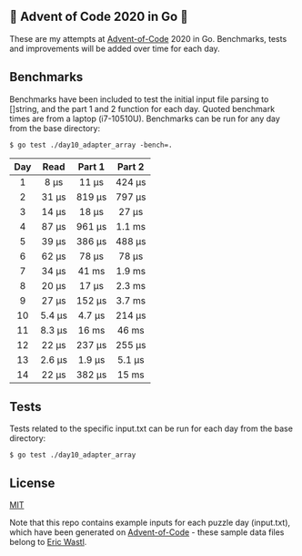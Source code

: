 ## :christmas_tree: Advent of Code 2020 in Go :christmas_tree:
These are my attempts at [Advent-of-Code](https://adventofcode.com) 2020 in Go. Benchmarks, tests and improvements will be added over time for each day.

## Benchmarks
Benchmarks have been included to test the initial input file parsing to []string, and the part 1 and 2 function for each day. Quoted benchmark times are from a laptop (i7-10510U). Benchmarks can be run for any day from the base directory:
```
$ go test ./day10_adapter_array -bench=.
```
| Day | Read | Part 1 | Part 2 |
| :---: | :---: | :---: | :---: |
| 1 | 8 μs | 11 μs | 424 μs |
| 2 | 31 μs | 819 μs | 797 μs |
| 3 | 14 μs | 18 μs | 27 μs |
| 4 | 87 μs | 961 μs | 1.1 ms |
| 5 | 39 μs | 386 μs | 488 μs |
| 6 | 62 μs | 78 μs | 78 μs |
| 7 | 34 μs | 41 ms | 1.9 ms |
| 8 | 20 μs | 17 μs | 2.3 ms |
| 9 | 27 μs | 152 μs | 3.7 ms |
| 10 | 5.4 μs | 4.7 μs | 214 μs |
| 11 | 8.3 μs | 16 ms | 46 ms |
| 12 | 22 μs | 237 μs | 255 μs |
| 13 | 2.6 μs | 1.9 μs | 5.1 μs |
| 14 | 22 μs | 382 μs | 15 ms |

## Tests
Tests related to the specific input.txt can be run for each day from the base directory:
```
$ go test ./day10_adapter_array
```

## License
[MIT](LICENSE)  

Note that this repo contains example inputs for each puzzle day (input.txt), which have been generated on [Advent-of-Code](https://adventofcode.com) - these sample data files belong to [Eric Wastl](https://twitter.com/ericwastl).
